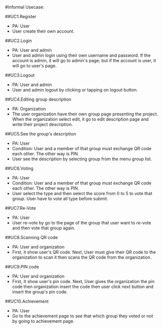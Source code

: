 #Informal Usecase:

##UC1.Register
- PA: User
- User create their own account.
  
##UC2.Login
- PA: User and admin
- User and admin login using their own username and password. If the account is admin, it will go to admin's page; but if the account is user, it will go to user's page.
  
##UC3.Logout
- PA: User and admin
- User and admin logout by clicking or tapping on logout button.
  
##UC4.Editing group description
- PA: Organization
- The user organization have their own group page presenting the project. When the organization select edit, it go to edit description page and write their project description.
  
##UC5.See the group's description
- PA: User
- Condition: User and a member of that group must exchange QR code each other. The other way is PIN.
- User see the description by selecting group from the menu group list.
    
##UC6.Voting
- PA: User
- Condition: User and a member of that group must exchange QR code each other. The other way is PIN.
- User select the type and then select the score from 0 to 5 to vote that group. User have to vote all type before submit.

##UC7.Re-Vote
- PA: User
- User re-vote by go to the page of the group that user want to re-vote and then vote that group again.
    
##UC8.Scanning QR code
- PA: User and organization
- First, it show user's QR code. Next, User must give their QR code to the organization to scan it then scans the QR code from the organization.
    
##UC9.PIN code
- PA: User and organization
- First, It show user's pin code. Next, User gives the organization the pin code then organization insert the code then user click next button and insert the group's pin code.
    
##UC10.Achievement
- PA: User
- Go to the achievement page to see that which group they voted or not by going to achievement page.
